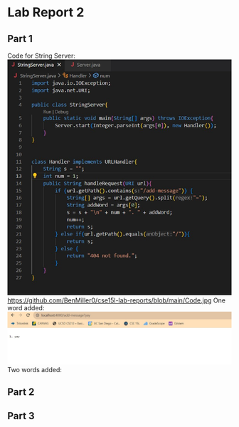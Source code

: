 # Lab Report 2

## Part 1
Code for String Server:
<br>
![code](Code.jpg)
<br>
https://github.com/BenMiller0/cse15l-lab-reports/blob/main/Code.jpg
One word added:
<br>
![oneword](https://github.com/BenMiller0/cse15l-lab-reports/blob/main/onewordadded.jpg)
<br>
Two words added:
<br>

## Part 2



## Part 3
